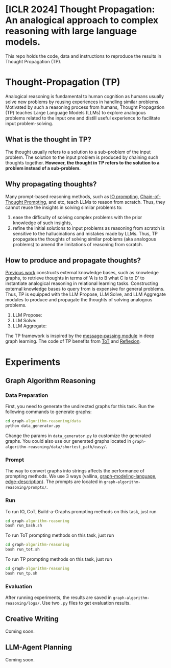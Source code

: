 # [ICLR 2024] Thought Propagation: An analogical approach to complex reasoning with large language models.
This repo holds the code, data and instructions to reproduce the results in Thought Propagation (TP).
# Thought-Propagation (TP)
Analogical reasoning is fundamental to human cognition as humans usually solve new problems by reusing experiences in handling similar problems. Motivated by such a reasoning process from humans, Thought Propagation (TP) teaches Large Language Models (LLMs) to explore analogous problems related to the input one and distill useful experience to facilitate input problem-solving.
## What is the thought in TP?
The thought usually refers to a solution to a sub-problem of the input problem. The solution to the input problem is produced by chaining such thoughts together. <b>However, the thought in TP refers to the solution to a problem instead of a sub-problem.</b>
## Why propagating thoughts?
Many prompt-based reasoning methods, such as <a href='https://arxiv.org/pdf/2005.14165.pdf'>IO prompting</a>, <a href='https://openreview.net/pdf?id=_VjQlMeSB_J'>Chain-of-Thought Prompting</a>, and etc, teach LLMs to reason from scratch. Thus, they cannot reuse the insights in solving similar problems to:
1. ease the difficulty of solving complex problems with the prior knowledge of such insights,
2. refine the initial solutions to input problems as reasoning from scratch is sensitive to the hallucinations and mistakes made by LLMs.
Thus, TP propagates the thoughts of solving similar problems (aka analogous problems) to amend the limitations of reasoning from scratch.
## How to produce and propagate thoughts?
<a href='https://arxiv.org/pdf/2305.05994.pdf'>Previous work</a> constructs external knowledge bases, such as knowledge graphs, to retrieve thoughts in terms of 'A is to B what C is to D' to instantiate analogical reasoning in relational learning tasks. Constructing external knowledge bases to query from is expensive for general problems. Thus, TP is equipped with the LLM Propose, LLM Solve, and LLM Aggregate modules to produce and propagate the thoughts of solving analogous problems.
1. LLM Propose:
2. LLM Solve:
3. LLM Aggregate:

The TP framework is inspired by the <a href='https://arxiv.org/pdf/1704.01212.pdf'>message-passing module</a> in deep graph learning. The code of TP benefits from <a href='https://github.com/princeton-nlp/tree-of-thought-llm'>ToT</a> and <a href='https://github.com/noahshinn/reflexion'>Reflexion</a>.

# Experiments
## Graph Algorithm Reasoning
### Data Preparation
First, you need to generate the undirected graphs for this task. Run the following commands to generate graphs:
```bat
cd graph-algorithm-reasoning/data
python data_generator.py
```
Change the params in `data_generator.py` to customize the generated graphs. You could also use our generated graphs located in `graph-algorithm-reasoning/data/shortest_path/easy/`.
### Prompt
The way to convert graphs into strings affects the performance of prompting methods. We use 3 ways (vallina, <a href='https://graphviewer.nl/graphlet/gml-technical-report.pdf'>graph-modeling-language</a>, <a href='https://arxiv.org/abs/2305.10037'>edge-description</a>). The prompts are located in `graph-algorithm-reasoning/prompts/`. 
### Run
To run IO, CoT, Build-a-Graphs prompting methods on this task, just run
```bat
cd graph-algorithm-reasoning
bash run_bash.sh
```
To run ToT prompting methods on this task, just run
```bat
cd graph-algorithm-reasoning
bash run_tot.sh
```
To run TP prompting methods on this task, just run
```bat
cd graph-algorithm-reasoning
bash run_tp.sh
```
### Evaluation
After running experiments, the results are saved in `graph-algorithm-reasoning/logs/`. Use two `.py` files to get evaluation results.



## Creative Writing
Coming soon.

## LLM-Agent Planning
Coming soon.



